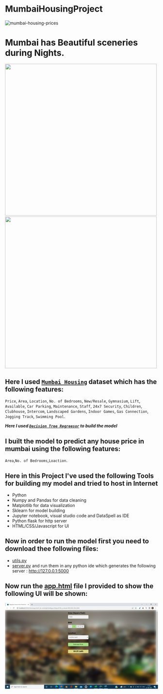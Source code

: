 # MumbaiHousingProject


<img src='https://wallpapercave.com/wp/wp7526638.jpg' alt='mumbai-housing-prices' align='center' />


# Mumbai has Beautiful sceneries during Nights.
<div>
      <img src="https://wallpapercave.com/wp/wp8448034.jpg" height='500px' width='500px' />
      <img src="https://wallpapercave.com/wp/wp7009182.jpg" height='500px' width='500px' />
</div>



## Here I used [`Mumbai Housing`](https://www.kaggle.com/datasets/sameep98/housing-prices-in-mumbai) dataset which has the following features:
`Price`,
`Area`,
`Location`,
`No. of Bedrooms`,
`New/Resale`,
`Gymnasium`,
`Lift`,
`Available`,
`Car Parking`,
`Maintenance`,
`Staff`,
`24x7 Security`,
`Children`,
`Clubhouse`,
`Intercom`,
`Landscaped Gardens`,
`Indoor Games`,
`Gas Connection`,
`Jogging Track`,
`Swimming Pool`.


***Here I used [`Decision Tree Regreesor`](https://scikit-learn.org/stable/modules/generated/sklearn.tree.DecisionTreeRegressor.html) to build the model***
## I built the model to predict any house price in mumbai using the following features: 
`Area`,`No. of Bedrooms`,`Loaction`.


## Here in this Project I've used the following Tools for building my model and tried to host in Internet
- Python
- Numpy and Pandas for data cleaning
- Matplotlib for data visualization
- Sklearn for model building
- Jupyter notebook, visual studio code and DataSpell as IDE
- Python flask for http server
- HTML/CSS/Javascript for UI


## Now in order to run the model first you need to download thee following files:
- [utils.py]()
- [server.py]()
and run them in any python ide which generates the following server :
<http://127.0.0.1:5000>


## Now run the [app.html]() file I provided to show the following UI will be shown:


<img src='/Website.png' alt='mhpwebsite' align='center' />
